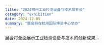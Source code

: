 ```yaml
---
title: "2024杭州工业检测设备与技术展览会"
category: "exhibition"
date: 2024-12-05
summary: "展会将在杭州国际博览中心举办"
---
```


展会将全面展示工业检测设备与技术的创新成果...